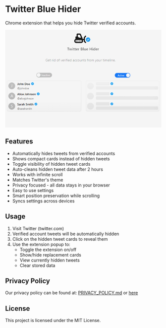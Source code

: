 # Twitter Blue Hider

Chrome extension that helps you hide Twitter verified accounts.

![Twitter Blue Hider](./public/screenshot.png)

## Features

- Automatically hides tweets from verified accounts
- Shows compact cards instead of hidden tweets
- Toggle visibility of hidden tweet cards
- Auto-cleans hidden tweet data after 2 hours
- Works with infinite scroll
- Matches Twitter's theme
- Privacy focused - all data stays in your browser
- Easy to use settings
- Smart position preservation while scrolling
- Syncs settings across devices

## Usage

1. Visit Twitter (twitter.com)
2. Verified account tweets will be automatically hidden
3. Click on the hidden tweet cards to reveal them
4. Use the extension popup to:
   - Toggle the extension on/off
   - Show/hide replacement cards
   - View currently hidden tweets
   - Clear stored data

## Privacy Policy

Our privacy policy can be found at: [PRIVACY_POLICY.md](PRIVACY_POLICY.md) or [here](https://buraketmen.github.io/twitter-blue-hider/)

## License

This project is licensed under the MIT License.
